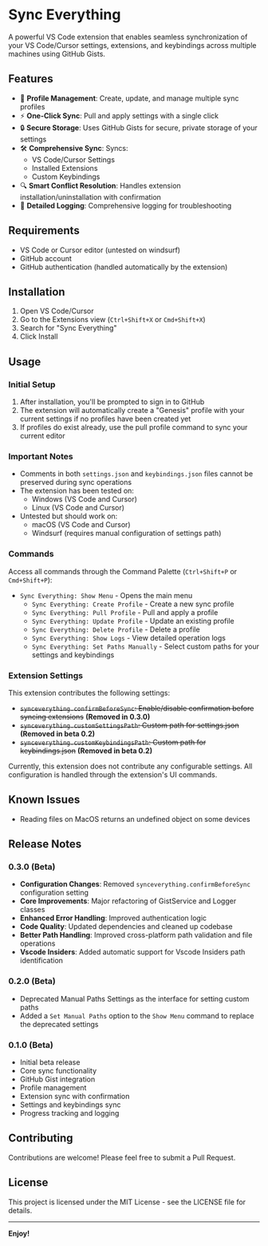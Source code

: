 # Sync Everything

A powerful VS Code extension that enables seamless synchronization of your VS Code/Cursor settings, extensions, and keybindings across multiple machines using GitHub Gists.

## Features

-   🔄 **Profile Management**: Create, update, and manage multiple sync profiles
-   ⚡ **One-Click Sync**: Pull and apply settings with a single click
-   🔒 **Secure Storage**: Uses GitHub Gists for secure, private storage of your settings
-   🛠 **Comprehensive Sync**: Syncs:
    -   VS Code/Cursor Settings
    -   Installed Extensions
    -   Custom Keybindings
-   🔍 **Smart Conflict Resolution**: Handles extension installation/uninstallation with confirmation
-   📝 **Detailed Logging**: Comprehensive logging for troubleshooting

## Requirements

-   VS Code or Cursor editor (untested on windsurf)
-   GitHub account
-   GitHub authentication (handled automatically by the extension)

## Installation

1. Open VS Code/Cursor
2. Go to the Extensions view (`Ctrl+Shift+X` or `Cmd+Shift+X`)
3. Search for "Sync Everything"
4. Click Install

## Usage

### Initial Setup

1. After installation, you'll be prompted to sign in to GitHub
2. The extension will automatically create a "Genesis" profile with your current settings if no profiles have been created yet
3. If profiles do exist already, use the pull profile command to sync your current editor

### Important Notes

-   Comments in both `settings.json` and `keybindings.json` files cannot be preserved during sync operations
-   The extension has been tested on:
    -   Windows (VS Code and Cursor)
    -   Linux (VS Code and Cursor)
-   Untested but should work on:
    -   macOS (VS Code and Cursor)
    -   Windsurf (requires manual configuration of settings path)

### Commands

Access all commands through the Command Palette (`Ctrl+Shift+P` or `Cmd+Shift+P`):

-   `Sync Everything: Show Menu` - Opens the main menu
    -   `Sync Everything: Create Profile` - Create a new sync profile
    -   `Sync Everything: Pull Profile` - Pull and apply a profile
    -   `Sync Everything: Update Profile` - Update an existing profile
    -   `Sync Everything: Delete Profile` - Delete a profile
    -   `Sync Everything: Show Logs` - View detailed operation logs
    -   `Sync Everything: Set Paths Manually` - Select custom paths for your settings and keybindings

### Extension Settings

This extension contributes the following settings:

-   ~~`synceverything.confirmBeforeSync`: Enable/disable confirmation before syncing extensions~~ **(Removed in 0.3.0)**
-   ~~`synceverything.customSettingsPath`: Custom path for settings.json~~ **(Removed in beta 0.2)**
-   ~~`synceverything.customKeybindingsPath`: Custom path for keybindings.json~~ **(Removed in beta 0.2)**

Currently, this extension does not contribute any configurable settings. All configuration is handled through the extension's UI commands.

## Known Issues

-  Reading files on MacOS returns an undefined object on some devices

## Release Notes

### 0.3.0 (Beta)

-   **Configuration Changes**: Removed `synceverything.confirmBeforeSync` configuration setting
-   **Core Improvements**: Major refactoring of GistService and Logger classes
-   **Enhanced Error Handling**: Improved authentication logic
-   **Code Quality**: Updated dependencies and cleaned up codebase
-   **Better Path Handling**: Improved cross-platform path validation and file operations
-   **Vscode Insiders**: Added automatic support for Vscode Insiders path identification
### 0.2.0 (Beta)

-   Deprecated Manual Paths Settings as the interface for setting custom paths
-   Added a `Set Manual Paths` option to the `Show Menu` command to replace the deprecated settings

### 0.1.0 (Beta)

-   Initial beta release
-   Core sync functionality
-   GitHub Gist integration
-   Profile management
-   Extension sync with confirmation
-   Settings and keybindings sync
-   Progress tracking and logging

## Contributing

Contributions are welcome! Please feel free to submit a Pull Request.

## License

This project is licensed under the MIT License - see the LICENSE file for details.

---

**Enjoy!**

